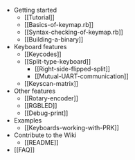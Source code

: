 * Getting started
  * [[Tutorial]]
  * [[Basics-of-keymap.rb]]
  * [[Syntax-checking-of-keymap.rb]]
  * [[Building-a-binary]]
* Keyboard features
  * [[Keycodes]]
  * [[Split-type-keyboard]]
    * [[Right-side-flipped-split]]
    * [[Mutual-UART-communication]]
  * [[Keyscan-matrix]]
* Other features
  * [[Rotary-encoder]]
  * [[RGBLED]]
  * [[Debug-print]]
* Examples
  * [[Keyboards-working-with-PRK]]
* Contribute to the Wiki
  * [[README]]
* [[FAQ]]
